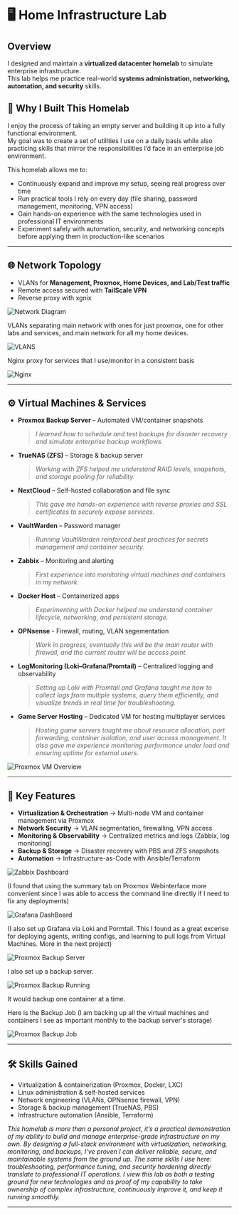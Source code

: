 # 🖥️ Home Infrastructure Lab

## Overview
I designed and maintain a **virtualized datacenter homelab** to simulate enterprise infrastructure.  
This lab helps me practice real-world **systems administration, networking, automation, and security** skills.

## 🎯 Why I Built This Homelab

I enjoy the process of taking an empty server and building it up into a fully functional environment.  
My goal was to create a set of utilities I use on a daily basis while also practicing skills that mirror the responsibilities I’d face in an enterprise job environment.  

This homelab allows me to:
- Continuously expand and improve my setup, seeing real progress over time  
- Run practical tools I rely on every day (file sharing, password management, monitoring, VPN access)  
- Gain hands-on experience with the same technologies used in professional IT environments  
- Experiment safely with automation, security, and networking concepts before applying them in production-like scenarios  

---

## 🌐 Network Topology

- VLANs for **Management, Proxmox, Home Devices, and Lab/Test traffic**  
- Remote access secured with **TailScale VPN**
- Reverse proxy with xgnix

![Network Diagram](images/Main_NetWork.png)

VLANs separating main network with ones for just proxmox, one for other labs and services, and main network for all my home devices.

![VLANS](images/VLANS.png)

Nginx proxy for services that I use/monitor in a consistent basis

![Nginx](images/NGINX.png)

---
## ⚙️ Virtual Machines & Services

- **Proxmox Backup Server** – Automated VM/container snapshots  
  > *I learned how to schedule and test backups for disaster recovery and simulate enterprise backup workflows.*  

- **TrueNAS (ZFS)** – Storage & backup server  
  > *Working with ZFS helped me understand RAID levels, snapshots, and storage pooling for reliability.*  

- **NextCloud** – Self-hosted collaboration and file sync  
  > *This gave me hands-on experience with reverse proxies and SSL certificates to securely expose services.*  

- **VaultWarden** – Password manager  
  > *Running VaultWarden reinforced best practices for secrets management and container security.*  

- **Zabbix** – Monitoring and alerting  
  > *First experience into monitoring virtual machines and containers in my network.*  

- **Docker Host** – Containerized apps  
  > *Experimenting with Docker helped me understand container lifecycle, networking, and persistent storage.*

- **OPNsense** - Firewall, routing, VLAN segementation
  > *Work in progress, eventually this will be the main router with firewall, and the current router will be access point.*

- **LogMonitoring (Loki–Grafana/Promtail)** – Centralized logging and observability  
  > *Setting up Loki with Promtail and Grafana taught me how to collect logs from multiple systems, query them efficiently, and visualize trends in real time for troubleshooting.*

- **Game Server Hosting** – Dedicated VM for hosting multiplayer services  
  > *Hosting game servers taught me about resource allocation, port forwarding, container isolation, and user access management. It also gave me experience monitoring performance under load and ensuring uptime for external users.*  


![Proxmox VM Overview](images/Server_Overview.png)

---

## 🔑 Key Features
- **Virtualization & Orchestration** → Multi-node VM and container management via Proxmox  
- **Network Security** → VLAN segmentation, firewalling, VPN access  
- **Monitoring & Observability** → Centralized metrics and logs (Zabbix, log monitoring)  
- **Backup & Storage** → Disaster recovery with PBS and ZFS snapshots  
- **Automation** → Infrastructure-as-Code with Ansible/Terraform

![Zabbix Dashboard](images/Test_Dashboard_Zabbix.png)

(I found that using the summary tab on Proxmox Webinterface more convenient since I was able to access the command line directly if I need to fix any deployments) 

![Grafana DashBoard](images/Loki-Grafana_Logs.png)

(I also set up Grafana via Loki and Pormtail. This I found as a great excerise for deploying agents, writing configs, and learning to pull logs from Virtual Machines. More in the next project)

![Proxmox Backup Server](images/PBS_Webinterface.png)

I also set up a backup server.

![Proxmox Backup Running](images/BackUp_Running.png)

It would backup one container at a time.

Here is the Backup Job (I am backing up all the virtual machines and containers I see as important monthly to the backup server's storage)

![Proxmox Backup Job](images/Backup_Job_Config.png)

---

## 🛠️ Skills Gained
- Virtualization & containerization (Proxmox, Docker, LXC)  
- Linux administration & self-hosted services  
- Network engineering (VLANs, OPNsense firewall, VPN)  
- Storage & backup management (TrueNAS, PBS)  
- Infrastructure automation (Ansible, Terraform)

*This homelab is more than a personal project, it’s a practical demonstration of my ability to build and manage enterprise-grade infrastructure on my own. By designing a full-stack environment with virtualization, networking, monitoring, and backups, I’ve proven I can deliver reliable, secure, and maintainable systems from the ground up. The same skills I use here: troubleshooting, performance tuning, and security hardening directly translate to professional IT operations. I view this lab as both a testing ground for new technologies and as proof of my capability to take ownership of complex infrastructure, continuously improve it, and keep it running smoothly.*

---
